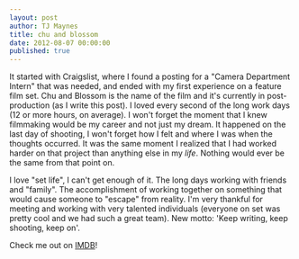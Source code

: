 ```yaml
---
layout: post
author: TJ Maynes
title: chu and blossom
date: 2012-08-07 00:00:00
published: true
---
```

It started with Craigslist, where I found a posting for a "Camera Department Intern" that was needed, and ended with my first experience on a feature film set. Chu and Blossom is the name of the film and it's currently in post-production (as I write this post). I loved every second of the long work days (12 or more hours, on average). I won't forget the moment that I knew filmmaking would be my career and not just my dream. It happened on the last day of shooting, I won't forget how I felt and where I was when the thoughts occurred. It was the same moment I realized that I had worked harder on that project than anything else in my *life*. Nothing would ever be the same from that point on.

I love "set life", I can't get enough of it. The long days working with friends and "family". The accomplishment of working together on something that would cause someone to "escape" from reality. I'm very thankful for meeting and working with very talented individuals (everyone on set was pretty cool and we had such a great team). New motto: 'Keep writing, keep shooting, keep on'.

Check me out on <a href="http://www.imdb.com/name/nm5299167/">IMDB</a>!

